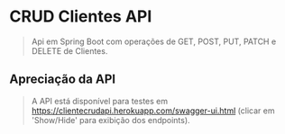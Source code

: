 # CRUD Clientes API
> Api em Spring Boot com operações de GET, POST, PUT, PATCH e DELETE de Clientes.

## Apreciação da API
> A API está disponível para testes em https://clientecrudapi.herokuapp.com/swagger-ui.html (clicar em 'Show/Hide' para exibição dos endpoints).
